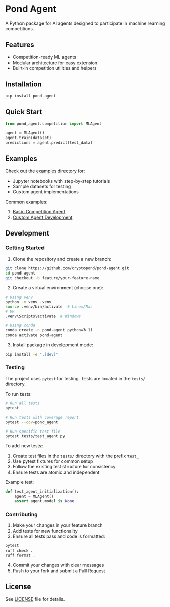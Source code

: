# Pond Agent

A Python package for AI agents designed to participate in machine learning competitions.

## Features

- Competition-ready ML agents
- Modular architecture for easy extension
- Built-in competition utilities and helpers

## Installation

```bash
pip install pond-agent
```

## Quick Start

```python
from pond_agent.competition import MLAgent

agent = MLAgent()
agent.train(dataset)
predictions = agent.predict(test_data)
```

## Examples

Check out the [examples](examples/) directory for:
- Jupyter notebooks with step-by-step tutorials
- Sample datasets for testing
- Custom agent implementations

Common examples:
1. [Basic Competition Agent](examples/notebooks/01_quickstart.ipynb)
2. [Custom Agent Development](examples/notebooks/02_custom_agent.ipynb)

## Development

### Getting Started

1. Clone the repository and create a new branch:
```bash
git clone https://github.com/cryptopond/pond-agent.git
cd pond-agent
git checkout -b feature/your-feature-name
```

2. Create a virtual environment (choose one):
```bash
# Using venv
python -m venv .venv
source .venv/bin/activate  # Linux/Mac
# OR
.venv\Scripts\activate  # Windows

# Using conda
conda create -n pond-agent python=3.11
conda activate pond-agent
```

3. Install package in development mode:
```bash
pip install -e ".[dev]"
```

### Testing

The project uses `pytest` for testing. Tests are located in the `tests/` directory.

To run tests:
```bash
# Run all tests
pytest

# Run tests with coverage report
pytest --cov=pond_agent

# Run specific test file
pytest tests/test_agent.py
```

To add new tests:
1. Create test files in the `tests/` directory with the prefix `test_`
2. Use pytest fixtures for common setup
3. Follow the existing test structure for consistency
4. Ensure tests are atomic and independent

Example test:
```python
def test_agent_initialization():
    agent = MLAgent()
    assert agent.model is None
```

### Contributing

1. Make your changes in your feature branch
2. Add tests for new functionality
3. Ensure all tests pass and code is formatted:
```bash
pytest
ruff check .
ruff format .
```
4. Commit your changes with clear messages
5. Push to your fork and submit a Pull Request

## License

See [LICENSE](LICENSE) file for details.